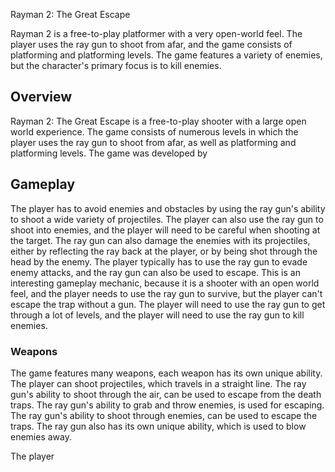 Rayman 2: The Great Escape

Rayman 2 is a free-to-play platformer with a very open-world feel. The player uses the ray gun to shoot from afar, and the game consists of platforming and platforming levels. The game features a variety of enemies, but the character's primary focus is to kill enemies.

## Overview

Rayman 2: The Great Escape is a free-to-play shooter with a large open world experience. The game consists of numerous levels in which the player uses the ray gun to shoot from afar, as well as platforming and platforming levels. The game was developed by                                                                   

## Gameplay

The player has to avoid enemies and obstacles by using the ray gun's ability to shoot a wide variety of projectiles. The player can also use the ray gun to shoot into enemies, and the player will need to be careful when shooting at the target. The ray gun can also damage the enemies with its projectiles, either by reflecting the ray back at the player, or by being shot through the head by the enemy. The player typically has to use the ray gun to evade enemy attacks, and the ray gun can also be used to escape. This is an interesting gameplay mechanic, because it is a shooter with an open world feel, and the player needs to use the ray gun to survive, but the player can't escape the trap without a gun. The player will need to use the ray gun to get through a lot of levels, and the player will need to use the ray gun to kill enemies.

### Weapons

The game features many weapons, each weapon has its own unique ability. The player can shoot projectiles, which travels in a straight line. The ray gun's ability to shoot through the air, can be used to escape from the death traps. The ray gun's ability to grab and throw enemies, is used for escaping. The ray gun's ability to shoot through enemies, can be used to escape the traps. The ray gun also has its own unique ability, which is used to blow enemies away.

The player